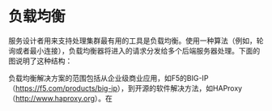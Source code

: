 # 负载均衡

服务设计者用来支持处理集群最有用的工具是负载均衡。使用一种算法（例如，轮询或者最小连接），负载均衡器将进入的请求分发给多个后端服务器处理。下面的图说明了这种结构：

负载均衡解决方案的范围包括从企业级商业应用，如F5的BIG-IP（<https://f5.com/products/big-ip>），到开源的软件解决方法，如HAProxy（<http://www.haproxy.org>）。在